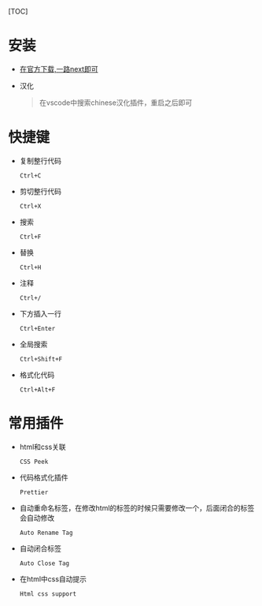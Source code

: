 [TOC]

# 安装

- [在官方下载,一路next即可](https://code.visualstudio.com/)

- 汉化

  > 在vscode中搜索chinese汉化插件，重启之后即可

# 快捷键

- 复制整行代码

  `Ctrl+C`

- 剪切整行代码

  `Ctrl+X`

- 搜索

  `Ctrl+F`

- 替换

  `Ctrl+H`

- 注释

  `Ctrl+/`

- 下方插入一行

  `Ctrl+Enter`

- 全局搜索

  `Ctrl+Shift+F`

- 格式化代码

  `Ctrl+Alt+F`



# 常用插件

- html和css关联

  `CSS Peek`

- 代码格式化插件

  `Prettier`

- 自动重命名标签，在修改html的标签的时候只需要修改一个，后面闭合的标签会自动修改

  `Auto Rename Tag`

- 自动闭合标签

  `Auto Close Tag`

- 在html中css自动提示

  `Html css support`